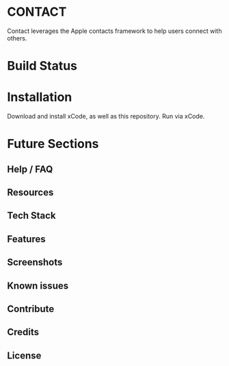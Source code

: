# CONTACT
Contact leverages the Apple contacts framework to help users connect with others.
# Build Status
# Installation
Download and install xCode, as well as this repository. Run via xCode.
# Future Sections
## Help / FAQ
## Resources
## Tech Stack
## Features
## Screenshots
## Known issues
## Contribute
## Credits
## License
